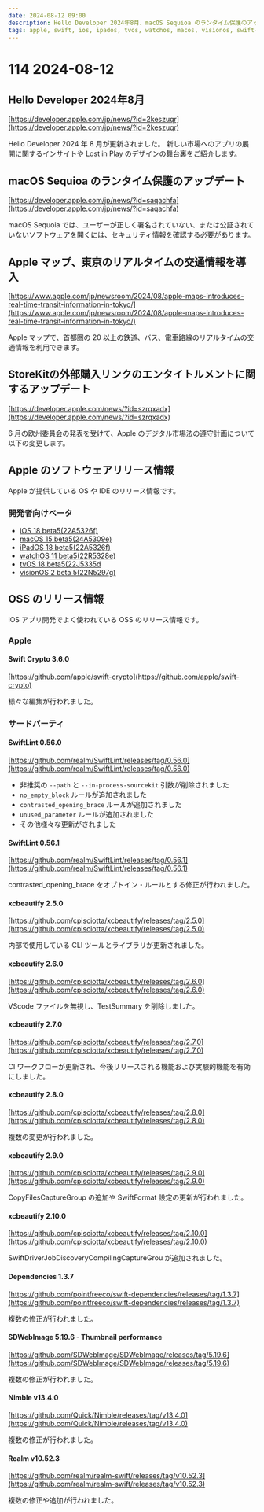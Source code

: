 ```yaml
---
date: 2024-08-12 09:00
description: Hello Developer 2024年8月、macOS Sequioa のランタイム保護のアップデートなど
tags: apple, swift, ios, ipados, tvos, watchos, macos, visionos, swift-crypto, swiftlint, xcbeautify, dependencies, sdwebimage, nimble, realm
---
```


# 114 2024-08-12

## Hello Developer 2024年8月

[https://developer.apple.com/jp/news/?id=2keszuqr](https://developer.apple.com/jp/news/?id=2keszuqr)

Hello Developer 2024 年 8 月が更新されました。
新しい市場へのアプリの展開に関するインサイトや Lost in Play のデザインの舞台裏をご紹介します。

## macOS Sequioa のランタイム保護のアップデート

[https://developer.apple.com/jp/news/?id=saqachfa](https://developer.apple.com/jp/news/?id=saqachfa)

macOS Sequoia では、ユーザーが正しく署名されていない、または公証されていないソフトウェアを開くには、セキュリティ情報を確認する必要があります。

## Apple マップ、東京のリアルタイムの交通情報を導入

[https://www.apple.com/jp/newsroom/2024/08/apple-maps-introduces-real-time-transit-information-in-tokyo/](https://www.apple.com/jp/newsroom/2024/08/apple-maps-introduces-real-time-transit-information-in-tokyo/)

Apple マップで、首都圏の 20 以上の鉄道、バス、電車路線のリアルタイムの交通情報を利用できます。

## StoreKitの外部購入リンクのエンタイトルメントに関するアップデート

[https://developer.apple.com/news/?id=szrqxadx](https://developer.apple.com/news/?id=szrqxadx)

6 月の欧州委員会の発表を受けて、Apple のデジタル市場法の遵守計画について以下の変更します。

## Apple のソフトウェアリリース情報

Apple が提供している OS や IDE のリリース情報です。

### 開発者向けベータ

- [iOS 18 beta5(22A5326f)](https://developer.apple.com/news/releases/?id=08052024b)
- [macOS 15 beta5(24A5309e)](https://developer.apple.com/news/releases/?id=08052024d)
- [iPadOS 18 beta5(22A5326f)](https://developer.apple.com/news/releases/?id=08052024c)
- [watchOS 11 beta5(22R5328e)](https://developer.apple.com/news/releases/?id=08052024g)
- [tvOS 18 beta5(22J5335d](https://developer.apple.com/news/releases/?id=08052024e)
- [visionOS 2 beta 5(22N5297g)](https://developer.apple.com/news/releases/?id=08052024f)

## OSS のリリース情報

iOS アプリ開発でよく使われている OSS のリリース情報です。

### Apple

#### Swift Crypto 3.6.0

[https://github.com/apple/swift-crypto](https://github.com/apple/swift-crypto)

様々な編集が行われました。

### サードパーティ

#### SwiftLint 0.56.0

[https://github.com/realm/SwiftLint/releases/tag/0.56.0](https://github.com/realm/SwiftLint/releases/tag/0.56.0)

- 非推奨の `--path` と `--in-process-sourcekit` 引数が削除されました
- `no_empty_block` ルールが追加されました
- `contrasted_opening_brace` ルールが追加されました
- `unused_parameter` ルールが追加されました
- その他様々な更新がされました

#### SwiftLint 0.56.1

[https://github.com/realm/SwiftLint/releases/tag/0.56.1](https://github.com/realm/SwiftLint/releases/tag/0.56.1)

contrasted_opening_brace をオプトイン・ルールとする修正が行われました。

#### xcbeautify 2.5.0

[https://github.com/cpisciotta/xcbeautify/releases/tag/2.5.0](https://github.com/cpisciotta/xcbeautify/releases/tag/2.5.0)

内部で使用している CLI ツールとライブラリが更新されました。

#### xcbeautify 2.6.0

[https://github.com/cpisciotta/xcbeautify/releases/tag/2.6.0](https://github.com/cpisciotta/xcbeautify/releases/tag/2.6.0)

VScode ファイルを無視し、TestSummary を削除しました。

#### xcbeautify 2.7.0

[https://github.com/cpisciotta/xcbeautify/releases/tag/2.7.0](https://github.com/cpisciotta/xcbeautify/releases/tag/2.7.0)

CI ワークフローが更新され、今後リリースされる機能および実験的機能を有効にしました。

#### xcbeautify 2.8.0

[https://github.com/cpisciotta/xcbeautify/releases/tag/2.8.0](https://github.com/cpisciotta/xcbeautify/releases/tag/2.8.0)

複数の変更が行われました。

#### xcbeautify 2.9.0

[https://github.com/cpisciotta/xcbeautify/releases/tag/2.9.0](https://github.com/cpisciotta/xcbeautify/releases/tag/2.9.0)

CopyFilesCaptureGroup の追加や SwiftFormat 設定の更新が行われました。

#### xcbeautify 2.10.0

[https://github.com/cpisciotta/xcbeautify/releases/tag/2.10.0](https://github.com/cpisciotta/xcbeautify/releases/tag/2.10.0)

SwiftDriverJobDiscoveryCompilingCaptureGrou が追加されました。

#### Dependencies 1.3.7

[https://github.com/pointfreeco/swift-dependencies/releases/tag/1.3.7](https://github.com/pointfreeco/swift-dependencies/releases/tag/1.3.7)

複数の修正が行われました。

#### SDWebImage 5.19.6 - Thumbnail performance

[https://github.com/SDWebImage/SDWebImage/releases/tag/5.19.6](https://github.com/SDWebImage/SDWebImage/releases/tag/5.19.6)

複数の修正が行われました。

#### Nimble v13.4.0

[https://github.com/Quick/Nimble/releases/tag/v13.4.0](https://github.com/Quick/Nimble/releases/tag/v13.4.0)

複数の修正が行われました。

#### Realm v10.52.3

[https://github.com/realm/realm-swift/releases/tag/v10.52.3](https://github.com/realm/realm-swift/releases/tag/v10.52.3)

複数の修正や追加が行われました。
